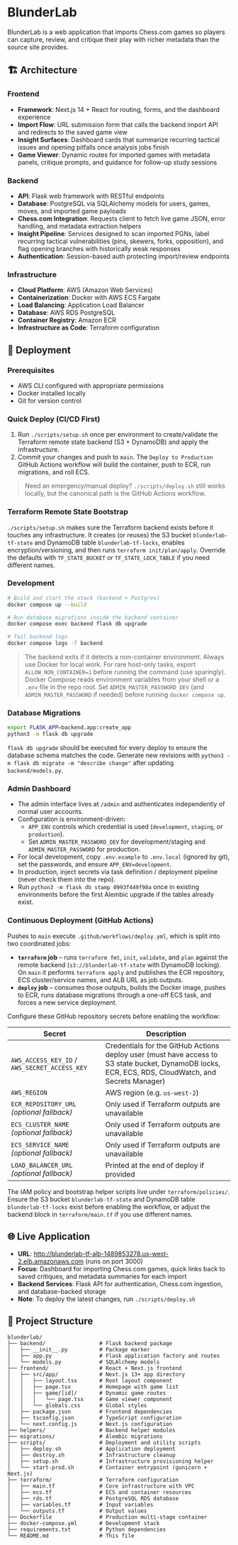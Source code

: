 # BlunderLab

BlunderLab is a web application that imports Chess.com games so players can capture, review, and critique their play with richer metadata than the source site provides.

## 🏗️ Architecture

### Frontend
- **Framework**: Next.js 14 + React for routing, forms, and the dashboard experience
- **Import Flow**: URL submission form that calls the backend import API and redirects to the saved game view
- **Insight Surfaces**: Dashboard cards that summarize recurring tactical issues and opening pitfalls once analysis jobs finish
- **Game Viewer**: Dynamic routes for imported games with metadata panels, critique prompts, and guidance for follow-up study sessions

### Backend
- **API**: Flask web framework with RESTful endpoints
- **Database**: PostgreSQL via SQLAlchemy models for users, games, moves, and imported game payloads
- **Chess.com Integration**: Requests client to fetch live game JSON, error handling, and metadata extraction helpers
- **Insight Pipeline**: Services designed to scan imported PGNs, label recurring tactical vulnerabilities (pins, skewers, forks, opposition), and flag opening branches with historically weak responses
- **Authentication**: Session-based auth protecting import/review endpoints

### Infrastructure
- **Cloud Platform**: AWS (Amazon Web Services)
- **Containerization**: Docker with AWS ECS Fargate
- **Load Balancing**: Application Load Balancer
- **Database**: AWS RDS PostgreSQL
- **Container Registry**: Amazon ECR
- **Infrastructure as Code**: Terraform configuration

## 🚀 Deployment

### Prerequisites
- AWS CLI configured with appropriate permissions
- Docker installed locally
- Git for version control

### Quick Deploy (CI/CD First)
1. Run `./scripts/setup.sh` once per environment to create/validate the Terraform remote state backend (S3 + DynamoDB) and apply the infrastructure.
2. Commit your changes and push to `main`. The `Deploy to Production` GitHub Actions workflow will build the container, push to ECR, run migrations, and roll ECS.

> Need an emergency/manual deploy? `./scripts/deploy.sh` still works locally, but the canonical path is the GitHub Actions workflow.

### Terraform Remote State Bootstrap
`./scripts/setup.sh` makes sure the Terraform backend exists before it touches any infrastructure. It creates (or reuses) the S3 bucket `blunderlab-tf-state` and DynamoDB table `blunderlab-tf-locks`, enables encryption/versioning, and then runs `terraform init/plan/apply`. Override the defaults with `TF_STATE_BUCKET` or `TF_STATE_LOCK_TABLE` if you need different names.

### Development
```bash
# Build and start the stack (backend + Postgres)
docker compose up --build

# Run database migrations inside the backend container
docker compose exec backend flask db upgrade

# Tail backend logs
docker compose logs -f backend
```

> The backend exits if it detects a non-container environment. Always use Docker for local work. For rare host-only tasks, export `ALLOW_NON_CONTAINER=1` before running the command (use sparingly).
> Docker Compose reads environment variables from your shell or a `.env` file in the repo root. Set `ADMIN_MASTER_PASSWORD_DEV` (and `ADMIN_MASTER_PASSWORD` if needed) before running `docker compose up`.

### Database Migrations
```bash
export FLASK_APP=backend.app:create_app
python3 -m flask db upgrade
```

`flask db upgrade` should be executed for every deploy to ensure the database schema matches the code. Generate new revisions with `python3 -m flask db migrate -m "describe change"` after updating `backend/models.py`.

### Admin Dashboard
- The admin interface lives at `/admin` and authenticates independently of normal user accounts.
- Configuration is environment-driven:
  - `APP_ENV` controls which credential is used (`development`, `staging`, or `production`).
  - Set `ADMIN_MASTER_PASSWORD_DEV` for development/staging and `ADMIN_MASTER_PASSWORD` for production.
- For local development, copy `.env.example` to `.env.local` (ignored by git), set the passwords, and ensure `APP_ENV=development`.
- In production, inject secrets via task definition / deployment pipeline (never check them into the repo).
- Run `python3 -m flask db stamp 0993f449f98a` once in existing environments before the first Alembic upgrade if the tables already exist.

### Continuous Deployment (GitHub Actions)
Pushes to `main` execute `.github/workflows/deploy.yml`, which is split into two coordinated jobs:
- **`terraform` job** – runs `terraform fmt`, `init`, `validate`, and `plan` against the remote backend (`s3://blunderlab-tf-state` with DynamoDB locking). On `main` it performs `terraform apply` and publishes the ECR repository, ECS cluster/service names, and ALB URL as job outputs.
- **`deploy` job** – consumes those outputs, builds the Docker image, pushes to ECR, runs database migrations through a one-off ECS task, and forces a new service deployment.

Configure these GitHub repository secrets before enabling the workflow:

| Secret | Description |
| --- | --- |
| `AWS_ACCESS_KEY_ID` / `AWS_SECRET_ACCESS_KEY` | Credentials for the GitHub Actions deploy user (must have access to S3 state bucket, DynamoDB locks, ECR, ECS, RDS, CloudWatch, and Secrets Manager) |
| `AWS_REGION` | AWS region (e.g. `us-west-2`) |
| `ECR_REPOSITORY_URL` *(optional fallback)* | Only used if Terraform outputs are unavailable |
| `ECS_CLUSTER_NAME` *(optional fallback)* | Only used if Terraform outputs are unavailable |
| `ECS_SERVICE_NAME` *(optional fallback)* | Only used if Terraform outputs are unavailable |
| `LOAD_BALANCER_URL` *(optional fallback)* | Printed at the end of deploy if provided |

The IAM policy and bootstrap helper scripts live under `terraform/policies/`. Ensure the S3 bucket `blunderlab-tf-state` and DynamoDB table `blunderlab-tf-locks` exist before enabling the workflow, or adjust the backend block in `terraform/main.tf` if you use different names.

## 🌐 Live Application

- **URL**: http://blunderlab-tf-alb-1489853278.us-west-2.elb.amazonaws.com (runs on port 3000)
- **Focus**: Dashboard for importing Chess.com games, quick links back to saved critiques, and metadata summaries for each import
- **Backend Services**: Flask API for authentication, Chess.com ingestion, and database-backed storage
- **Note**: To deploy the latest changes, run `./scripts/deploy.sh`

## 📂 Project Structure

```
blunderlab/
├── backend/                 # Flask backend package
│   ├── __init__.py          # Package marker
│   ├── app.py               # Flask application factory and routes
│   └── models.py            # SQLAlchemy models
├── frontend/                # React + Next.js frontend
│   ├── src/app/             # Next.js 13+ app directory
│   │   ├── layout.tsx       # Root layout component
│   │   ├── page.tsx         # Homepage with game list
│   │   ├── game/[id]/       # Dynamic game routes
│   │   │   └── page.tsx     # Game viewer component
│   │   └── globals.css      # Global styles
│   ├── package.json         # Frontend dependencies
│   ├── tsconfig.json        # TypeScript configuration
│   └── next.config.js       # Next.js configuration
├── helpers/                 # Backend helper modules
├── migrations/              # Alembic migrations
├── scripts/                 # Deployment and utility scripts
│   ├── deploy.sh            # Application deployment
│   ├── destroy.sh           # Infrastructure cleanup
│   ├── setup.sh             # Infrastructure provisioning helper
│   └── start-prod.sh        # Container entrypoint (gunicorn + Next.js)
├── terraform/               # Terraform configuration
│   ├── main.tf              # Core infrastructure with VPC
│   ├── ecs.tf               # ECS and container resources
│   ├── rds.tf               # PostgreSQL RDS database
│   ├── variables.tf         # Input variables
│   └── outputs.tf           # Output values
├── Dockerfile               # Production multi-stage container
├── docker-compose.yml       # Development stack
├── requirements.txt         # Python dependencies
└── README.md                # This file
```
